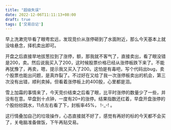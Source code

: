 ```yaml
---
title: "超级失误"
date: 2022-12-06T11:11:13+08:00
draft: true
tags: ['交易日记']
---
```


早上洗漱完毕看了眼粤宏远，发现竞价从涨停砸到了水面附近，那么今天基本上就没啥悬念，择机卖出即可。

开盘之后直接旱地拔葱拉到了涨停，额，那我就不客气了，直接卖出，看了眼没错是200，卖。然后说我买入了200，这时候股票价格已经从涨停板跌下来了。不能再犹豫了，再卖，嗯，提示我又买入了200。这怕是有毒吧，写个代码出bug，卖个股票也能出问题，是真炸裂了。不过好在又给了我一次涨停板卖出的机会，第三次没有出错，顺利卖掉。但看着涨停板上的400股，心里都是泪。

雪上加霜的事情来了，今天竞价结束之后看了眼，比平时涨停的数量少了一些，并没有在意。早盘到十点钟，一度有20+的涨停。结果指数还红着，早盘开盘涨停的个股纷纷跳水，11点左右看了下，封板率45%， !-_-! 。

这行情叠加自己的垃圾操作，心态直接就不好了，感觉有再好的标的今天都不会买了，关电脑准备做饭，下午再贴交易。